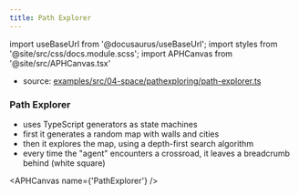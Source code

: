 ```yaml
---
title: Path Explorer
---
```


import useBaseUrl from '@docusaurus/useBaseUrl';
import styles from '@site/src/css/docs.module.scss';
import APHCanvas from '@site/src/APHCanvas.tsx'

- source: [examples/src/04-space/pathexploring/path-explorer.ts](https://github.com/APHGames/examples/blob/main/src/04-space/pathexploring/path-explorer.ts)

### Path Explorer
- uses TypeScript generators as state machines
- first it generates a random map with walls and cities
- then it explores the map, using a depth-first search algorithm
- every time the "agent" encounters a crossroad, it leaves a breadcrumb behind (white square)

<APHCanvas name={'PathExplorer'} />

